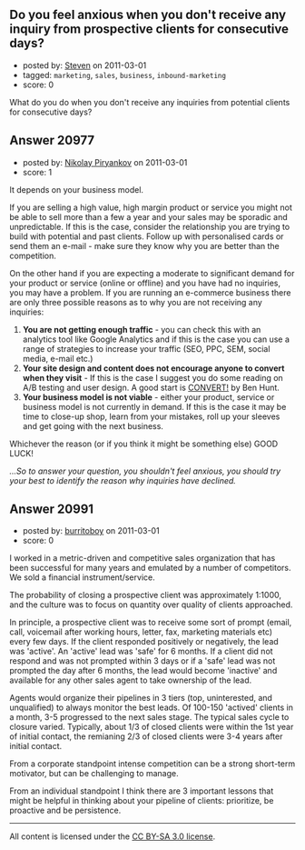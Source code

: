 ## Do you feel anxious when you don't receive any inquiry from prospective clients for consecutive days?

- posted by: [Steven](https://stackexchange.com/users/-1/2233-steven) on 2011-03-01
- tagged: `marketing`, `sales`, `business`, `inbound-marketing`
- score: 0

What do you do when you don't receive any inquiries from potential clients for consecutive days?


## Answer 20977

- posted by: [Nikolay Piryankov](https://stackexchange.com/users/-1/8046-nikolay-piryankov) on 2011-03-01
- score: 1

<p>It depends on your business model.</p>

<p>If you are selling a high value, high margin product or service you might not be able to sell more than a few a year and your sales may be sporadic and unpredictable. If this is the case, consider the relationship you are trying to build with potential and past clients. Follow up with personalised cards or send them an e-mail - make sure they know why you are better than the competition.</p>

<p>On the other hand if you are expecting a moderate to significant demand for your product or service (online or offline) and you have had no inquiries, you may have a problem. If you are running an e-commerce business there are only three possible reasons as to why you are not receiving any inquiries:</p>

<ol>
<li><strong>You are not getting enough traffic</strong> - you can check this with an analytics tool like Google Analytics and if this is the case you can use a range of strategies to increase your traffic (SEO, PPC, SEM, social media, e-mail etc.)</li>
<li><strong>Your site design and content does not encourage anyone to convert when they visit</strong> - If this is the case I suggest you do some reading on A/B testing and user design. A good start is <a href="http://rads.stackoverflow.com/amzn/click/0470616334" rel="nofollow">CONVERT!</a> by 
Ben Hunt. </li>
<li><strong>Your business model is not viable</strong> - either your product, service or business model is not currently in demand. If this is the case it may be time to close-up shop, learn from your mistakes, roll up your sleeves and get going with the next business.</li>
</ol>

<p>Whichever the reason (or if you think it might be something else) GOOD LUCK!</p>

<p><em>...So to answer your question, you shouldn't feel anxious, you should try your best to identify the reason why inquiries have declined.</em></p>



## Answer 20991

- posted by: [burritoboy](https://stackexchange.com/users/-1/7868-burritoboy) on 2011-03-01
- score: 0

I worked in a metric-driven and competitive sales organization that has been successful for many years and emulated by a number of competitors. We sold a financial instrument/service.

The probability of closing a prospective client was approximately 1:1000, and the culture was to focus on quantity over quality of clients approached.

In principle, a prospective client was to receive some sort of prompt (email, call, voicemail after working hours, letter, fax, marketing materials etc) every few days. If the client responded positively or negatively, the lead was 'active'. An 'active' lead was 'safe' for 6 months. If a client did not respond and was not prompted within 3 days or if a 'safe' lead was not prompted the day after 6 months, the lead would become 'inactive' and available for any other sales agent to take ownership of the lead.

Agents would organize their pipelines in 3 tiers (top, uninterested, and unqualified) to always monitor the best leads. Of 100-150 'actived' clients in a month, 3-5 progressed to the next sales stage. The typical sales cycle to closure varied. Typically, about 1/3 of closed clients were within the 1st year of initial contact, the remianing 2/3 of closed clients were 3-4 years after initial contact.

From a corporate standpoint intense competition can be a strong short-term motivator, but can be challenging to manage. 

From an individual standpoint I think there are 3 important lessons that might be helpful in thinking about your pipeline of clients: prioritize, be proactive and be persistence. 




---

All content is licensed under the [CC BY-SA 3.0 license](https://creativecommons.org/licenses/by-sa/3.0/).
